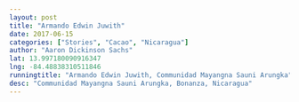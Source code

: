 ```yaml
---
layout: post
title: "Armando Edwin Juwith"
date: 2017-06-15
categories: ["Stories", "Cacao", "Nicaragua"]
author: "Aaron Dickinson Sachs"
lat: 13.997180090916347
lng: -84.48838310511846
runningtitle: "Armando Edwin Juwith, Communidad Mayangna Sauni Arungka"
desc: "Communidad Mayangna Sauni Arungka, Bonanza, Nicaragua"
---
```


